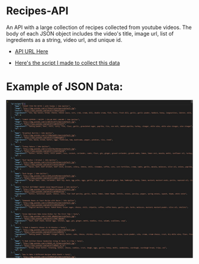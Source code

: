# Recipes-API
An API with a large collection of recipes collected from youtube videos. The body of each JSON object includes the video's title, image url, list of ingredients as a string, video url, and unique id. 

- [API URL Here](https://recipes-database-api.herokuapp.com/yt-recipes)

- [Here's the script I made to collect this data](https://github.com/kenny101/Youtube-Recipes-Dataset-with-Ingredients)


# Example of JSON Data: 
![Figure 1-1](example.jpg)
